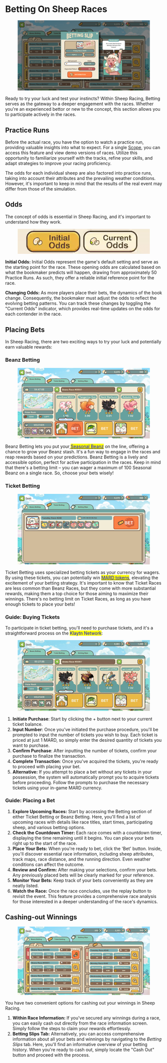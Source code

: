 # Betting On Sheep Races

<figure><img src="../../.gitbook/assets/Bet.png" alt=""><figcaption></figcaption></figure>

Ready to try your luck and test your instincts? Within Sheep Racing, Betting serves as the gateway to a deeper engagement with the races. Whether you're an experienced bettor or new to the concept, this section allows you to participate actively in the races.

##

## Practice Runs

Before the actual race, you have the option to watch a practice run, providing valuable insights into what to expect. For a single [Scope](../consumable-items.md), you can access this feature and view demo versions of races. Utilize this opportunity to familiarize yourself with the tracks, refine your skills, and adapt strategies to improve your racing proficiency.



The odds for each individual sheep are also factored into practice runs, taking into account their attributes and the prevailing weather conditions. However, it's important to keep in mind that the results of the real event may differ from those of the simulation.



## Odds

The concept of odds is essential in Sheep Racing, and it's important to understand how they work.

<figure><img src="../../.gitbook/assets/Odds gif.gif" alt=""><figcaption></figcaption></figure>

**Initial Odds:** Initial Odds represent the game's default setting and serve as the starting point for the race. These opening odds are calculated based on what the bookmaker predicts will happen, drawing from approximately 50 Practice Runs. As such, they offer a reliable initial reference point for the race.

**Changing Odds:** As more players place their bets, the dynamics of the book change. Consequently, the bookmaker must adjust the odds to reflect the evolving betting patterns. You can track these changes by toggling the "Current Odds" indicator, which provides real-time updates on the odds for each contender in the race.



## Placing Bets

In Sheep Racing, there are two exciting ways to try your luck and potentially earn valuable rewards:



### Beanz Betting

<figure><img src="../../.gitbook/assets/Untitled (38).png" alt=""><figcaption></figcaption></figure>

Beanz Betting lets you put your[ <mark style="color:blue;">Seasonal Beanz</mark>](../currency.md) on the line, offering a chance to grow your Beanz stash. It's a fun way to engage in the races and reap rewards based on your predictions. Beanz Betting is a lively and accessible option, perfect for active participation in the races. Keep in mind that there's a betting limit – you can wager a maximum of 100 Seasonal Beanz on a single race. So, choose your bets wisely!



### Ticket Betting&#x20;

<figure><img src="../../.gitbook/assets/Untitled (39).png" alt=""><figcaption></figcaption></figure>

Ticket Betting uses specialized betting tickets as your currency for wagers. By using these tickets, you can potentially win [<mark style="color:blue;">MARD tokens</mark>](../currency.md), elevating the excitement of your betting strategy. It's important to know that Ticket Races are less common than Beanz Races, but they come with more substantial rewards, making them a top choice for those aiming to maximize their winnings. There's no betting limit on Ticket Races, as long as you have enough tickets to place your bets!



### Guide: Buying Tickets

To participate in ticket betting, you'll need to purchase tickets, and it's a straightforward process on the <mark style="color:blue;">Klaytn Network</mark>:

<figure><img src="../../.gitbook/assets/BuyBettingTicket-gif.gif" alt=""><figcaption></figcaption></figure>

1. **Initiate Purchase**: Start by clicking the + button next to your current ticket balance.&#x20;
2. **Input Number**: Once you've initiated the purchase procedure, you'll be prompted to input the number of tickets you wish to buy. Each ticket is priced at just 1 MARD, so simply enter the desired quantity of tickets you want to purchase.
3. **Confirm Purchase**: After inputting the number of tickets, confirm your purchase to finalize the transaction.
4. **Complete Transaction**: Once you've acquired the tickets, you're ready to proceed with placing your bet.&#x20;
5. **Alternative:** If you attempt to place a bet without any tickets in your possession, the system will automatically prompt you to acquire tickets before proceeding. Follow the prompts to purchase the necessary tickets using your in-game MARD currency.



### Guide: Placing a Bet

1. **Explore Upcoming Races:** Start by accessing the Betting section of either Ticket Betting or Beanz Betting. Here, you'll find a list of upcoming races with details like race titles, start times, participating sheep, and various betting options.
2. **Check the Countdown Timer:** Each race comes with a countdown timer, displaying the time remaining until it begins. You can place your bets right up to the start of the race.
3. **Place Your Bets:** When you're ready to bet, click the 'Bet' button. Inside, you'll discover essential race information, including sheep attributes, track maps, race distance, and the running direction. Even weather conditions can affect the outcome.
4. **Review and Confirm:** After making your selections, confirm your bets. Any previously placed bets will be clearly marked for your reference.
5. **Monitor Your Bets:** Keep track of your bets conveniently as they are neatly listed.
6. **Watch the Race:** Once the race concludes, use the replay button to revisit the event. This feature provides a comprehensive race analysis for those interested in a deeper understanding of the race's dynamics.



## Cashing-out Winnings

<figure><img src="../../.gitbook/assets/Untitled (40).png" alt=""><figcaption></figcaption></figure>

You have two convenient options for cashing out your winnings in Sheep Racing.

1. **Within Race Information:** If you've secured any winnings during a race, you can easily cash out directly from the race information screen. Simply follow the steps to claim your rewards effortlessly.
2. **Betting Slips Tab:** Alternatively, you can access comprehensive information about all your bets and winnings by navigating to the _Betting Slips_ tab. Here, you'll find an informative overview of your betting history. When you're ready to cash out, simply locate the "Cash Out" button and proceed with the process.
